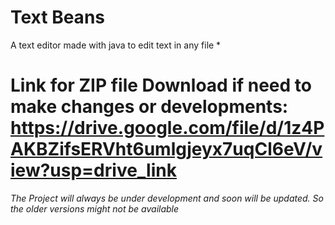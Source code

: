 # Text Beans
A text editor made with java to edit text in any file *
# Link for ZIP file Download if need to make changes or developments: https://drive.google.com/file/d/1z4PAKBZifsERVht6umlgjeyx7uqCl6eV/view?usp=drive_link
*The Project will always be under development and soon will be updated. So the older versions might not be available*
